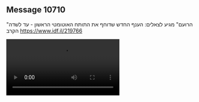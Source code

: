 ## Message 10710

"הרועם" מגיע לצאלים: 
הענף החדש שדוחף את התותח האוטומטי הראשון - עד לשדה הקרב
https://www.idf.il/219766

![Video](./10710/10710_media.mp4)
